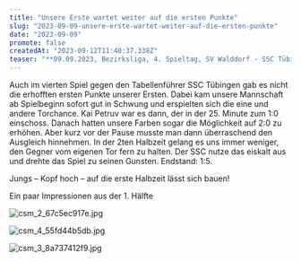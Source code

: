 ```yaml
---
title: "Unsere Erste wartet weiter auf die ersten Punkte"
slug: "2023-09-09-unsere-erste-wartet-weiter-auf-die-ersten-punkte"
date: "2023-09-09"
promote: false
createdAt: "2023-09-12T11:40:37.338Z"
teaser: "**09.09.2023, Bezirksliga, 4. Spieltag, SV Walddorf - SSC Tübingen 1:5 (1:1)**"
---
```

Auch im vierten Spiel gegen den Tabellenführer SSC Tübingen gab es nicht die erhofften ersten Punkte unserer Ersten. Dabei kam unsere Mannschaft ab Spielbeginn sofort gut in Schwung und erspielten sich die eine und andere Torchance. Kai Petruv war es dann, der in der 25. Minute zum 1:0 einschoss. Danach hatten unsere Farben sogar die Möglichkeit auf 2:0 zu erhöhen. Aber kurz vor der Pause musste man dann überraschend den Ausgleich hinnehmen. In der 2ten Halbzeit gelang es uns immer weniger, den Gegner vom eigenen Tor fern zu halten. Der SSC nutze das eiskalt aus und drehte das Spiel zu seinen Gunsten. Endstand: 1:5.

Jungs – Kopf hoch – auf die erste Halbzeit lässt sich bauen!

Ein paar Impressionen aus der 1. Hälfte

![csm_2_67c5ec917e.jpg](/uploads/csm_2_67c5ec917e_8169bc0cc0.jpg)

![csm_4_55fd44b5db.jpg](/uploads/csm_4_55fd44b5db_3a10eb44d8.jpg)

![csm_3_8a737412f9.jpg](/uploads/csm_3_8a737412f9_73810e3196.jpg)
